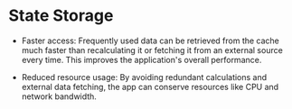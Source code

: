 # State Storage

- Faster access: Frequently used data can be retrieved from the cache much faster than recalculating it or fetching it from an external source every time. This improves the application's overall performance.

- Reduced resource usage: By avoiding redundant calculations and external data fetching, the app can conserve resources like CPU and network bandwidth.
